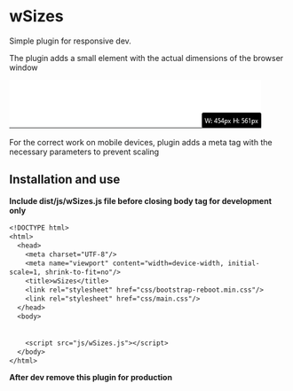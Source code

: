 # wSizes

Simple plugin for responsive dev. 

The plugin adds a small element with the actual dimensions of the browser window

![img](https://github.com/hqdrone/wSizes/blob/main/dist/img/img.jpg)

For the correct work on mobile devices, plugin adds a meta tag with the necessary parameters to prevent scaling

## Installation and use

**Include dist/js/wSizes.js file before closing body tag for development only**

```
<!DOCTYPE html>
<html>
  <head>
    <meta charset="UTF-8"/>
    <meta name="viewport" content="width=device-width, initial-scale=1, shrink-to-fit=no"/>
    <title>wSizes</title>
    <link rel="stylesheet" href="css/bootstrap-reboot.min.css"/>
    <link rel="stylesheet" href="css/main.css"/>
  </head>
  <body>
    
    
    <script src="js/wSizes.js"></script>
  </body>
</html>
```

**After dev remove this plugin for production**
